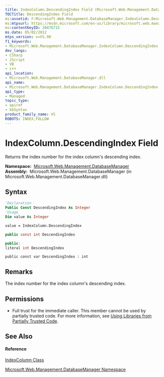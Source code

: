 ```yaml
---
title: IndexColumn.DescendingIndex Field (Microsoft.Web.Management.DatabaseManager)
TOCTitle: DescendingIndex Field
ms:assetid: F:Microsoft.Web.Management.DatabaseManager.IndexColumn.DescendingIndex
ms:mtpsurl: https://msdn.microsoft.com/en-us/library/microsoft.web.management.databasemanager.indexcolumn.descendingindex(v=VS.90)
ms:contentKeyID: 20476715
ms.date: 05/02/2012
mtps_version: v=VS.90
f1_keywords:
- Microsoft.Web.Management.DatabaseManager.IndexColumn.DescendingIndex
dev_langs:
- CSharp
- JScript
- VB
- c++
api_location:
- Microsoft.Web.Management.DatabaseManager.dll
api_name:
- Microsoft.Web.Management.DatabaseManager.IndexColumn.DescendingIndex
api_type:
- Managed
topic_type:
- apiref
- kbSyntax
product_family_name: VS
ROBOTS: INDEX,FOLLOW
---
```


# IndexColumn.DescendingIndex Field

Returns the index number for the index column's descending index.

**Namespace:**  [Microsoft.Web.Management.DatabaseManager](microsoft-web-management-databasemanager-namespace.md)  
**Assembly:**  Microsoft.Web.Management.DatabaseManager (in Microsoft.Web.Management.DatabaseManager.dll)

## Syntax

``` vb
'Declaration
Public Const DescendingIndex As Integer
'Usage
Dim value As Integer

value = IndexColumn.DescendingIndex
```

``` csharp
public const int DescendingIndex
```

``` c++
public:
literal int DescendingIndex
```

``` jscript
public const var DescendingIndex : int
```

## Remarks

The index number for the index column's descending index.

## Permissions

  - Full trust for the immediate caller. This member cannot be used by partially trusted code. For more information, see [Using Libraries from Partially Trusted Code](https://msdn.microsoft.com/en-us/library/8skskf63\(v=vs.90\)).

## See Also

#### Reference

[IndexColumn Class](indexcolumn-class-microsoft-web-management-databasemanager.md)

[Microsoft.Web.Management.DatabaseManager Namespace](microsoft-web-management-databasemanager-namespace.md)

